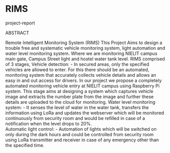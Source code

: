 # RIMS
project-report

ABSTRACT

Remote Intelligent Monitoring System (RIMS)
This Project Aims to design a trouble free and systematic vehicle monitoring system, light automation and water level monitoring system. Where we are monitoring NIELIT campus main gate, Campus Street light and hostel water tank level. RIMS comprised of 3 stages,
 	Vehicle detection: - In secured areas, only the specified vehicles are allowed to enter. For this there should be an automated, monitoring system that accurately collects vehicle details and allows an easy in and out access for drivers. In our project we propose a completely automated monitoring vehicle entry at NIELIT campus using Raspberry Pi system. This stage aims at designing a system which captures vehicle image and extracts the number plate from the image and further these details are uploaded to the cloud for monitoring. 
Water level monitoring system: - It senses the level of water in the water tank, transfers the information using LoRa and updates the webserver which will be monitored continuously from security room and would be refilled in case of a notification when the level drops to 20%.     
 Automatic light control: - Automation of lights which will be switched on only during the dark hours and could be controlled from security room using LoRa transmitter and receiver in case of any emergency other than the specified time.

